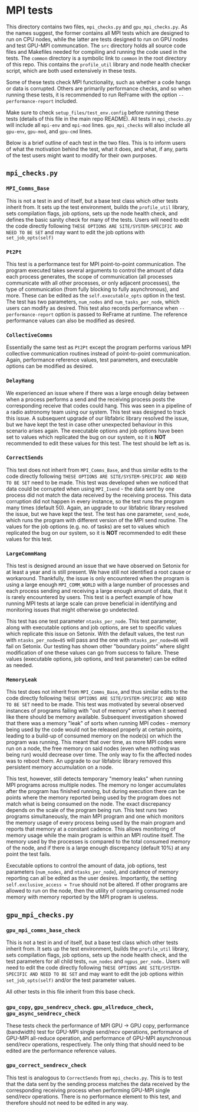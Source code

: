 # MPI tests

This directory contains two files, `mpi_checks.py` and `gpu_mpi_checks.py`. As the names suggest, the former contains all MPI tests which are designed to run on CPU nodes, while the latter are tests designed to run on GPU nodes and test GPU-MPI communcation. The `src` directory holds all source code files and Makefiles needed for compiling and running the code used in the tests. The `common` directory is a symbolic link to `common` in the root directory of this repo. This contains the `profile_util` library and node health checker script, which are both used extensively in these tests.

Some of these tests check MPI functionality, such as whether a code hangs or data is corrupted. Others are primarily performance checks, and so when running these tests, it is recommended to run ReFrame with the option `--performance-report` included.

Make sure to check `setup_files/test_env.config` before running these tests (details of this file in the main repo README). All tests in `mpi_checks.py` will include all `mpi-env` and `mpi-mod` lines. `gpu_mpi_checks` will also include all `gpu-env`, `gpu-mod`, and `gpu-cmd` lines.

Below is a brief outline of each test in the two files. This is to inform users of what the motivation behind the test, what it does, and what, if any, parts of the test users might want to modify for their own purposes.

## `mpi_checks.py`

### `MPI_Comms_Base`

This is not a test in and of itself, but a base test class which other tests inherit from. It sets up the test environment, builds the `profile_util` library, sets compilation flags, job options, sets up the node health check, and defines the basic sanity check for many of the tests. Users will need to edit the code directly following `THESE OPTIONS ARE SITE/SYSTEM-SPECIFIC AND NEED TO BE SET` and may want to edit the job options with `set_job_opts(self)`

### `Pt2Pt`

This test is a performance test for MPI point-to-point communication. The program executed takes several arguments to control the amount of data each process generates, the scope of communication (all processes communicate with all other processes, or only adjacent processes), the type of communication (from fully blocking to fully asynchronous), and more. These can be edited as the `self.executable_opts` option in the test. The test has two parameters, `num_nodes` and `num_tasks_per_node`, which users can modify as desired. This test also records performance when `--performance-report` option is passed to ReFrame at runtime. The reference performance values can also be modified as desired.

### `CollectiveComms`

Essentially the same test as `Pt2Pt` except the program performs various MPI collective communication routines instead of point-to-point communication. Again, performance reference values, test parameters, and executable options can be modified as desired.

### `DelayHang`

We experienced an issue where if there was a large enough delay between when a process performs a send and the receiving process posts the corresponding receive that codes could hang. This was seen in a pipeline of a radio astronomy team using our system. This test was designed to track this issue. A subsequent upgrade of our libfabric library resolved the issue, but we have kept the test in case other unexpected behaviour in this scenario arises again. The executable options and job options have been set to values which replicated the bug on our system, so it is **NOT** recommended to edit these values for this test. The test should be left as is.

### `CorrectSends`

This test does not inherit from `MPI_Comms_Base`, and thus similar edits to the code directly following `THESE OPTIONS ARE SITE/SYSTEM-SPECIFIC AND NEED TO BE SET` need to be made. This test was developed when we noticed that data could be corrupted when using `MPI_Isend` - the data sent by one process did not match the data received by the receiving process. This data corruption did not happen in every instance, so the test runs the program many times (default 50). Again, an upgrade to our libfabric library resolved the issue, but we have kept the test. The test has one parameter, `send_mode`, which runs the program with different version of the MPI send routine. The values for the job options (e.g. no. of tasks) are set to values which replicated the bug on our system, so it is **NOT** recommended to edit these values for this test.

### `LargeCommHang`

This test is designed around an issue that we have observed on Setonix for at least a year and is still present. We have still not identified a root cause or workaround. Thankfully, the issue is only encountered when the program is using a large enough `MPI_COMM_WORLD` with a large number of processes and each process sending and receiving a large enough amount of data, that it is rarely encountered by users. This test is a perfect example of how running MPI tests at large scale can prove beneficial in identifying and monitoring issues that might otherwise go undetected.

This test has one test parameter `ntasks_per_node`. This test parameter, along with executable options and job options, are set to specific values which replicate this issue on Setonix. With the default values, the test run with `ntasks_per_node=85` will pass and the one with `ntasks_per_node=86` will fail on Setonix. Our testing has shown other "boundary points" where slight modification of one these values can go from success to failure. These values (executable options, job options, and test parameter) can be edited as needed.

### `MemoryLeak`

This test does not inherit from `MPI_Comms_Base`, and thus similar edits to the code directly following `THESE OPTIONS ARE SITE/SYSTEM-SPECIFIC AND NEED TO BE SET` need to be made. This test was motivated by several observed instances of programs failing with "out of memory" errors when it seemed like there should be memory available. Subsequent investigation showed that there was a memory "leak" of sorts when running MPI codes - memory being used by the code would not be released properly at certain points, leading to a build-up of consumed memory on the node(s) on which the program was running. This meant that over time, as more MPI codes were run on a node, the free memory on said nodes (even when nothing was being run) would decrease over time. The only way to fix the affected nodes was to reboot them. An upgrade to our libfabric library removed this persistent memory accumulation on a node.

This test, however, still detects temporary "memory leaks" when running MPI programs across multiple nodes. The memory no longer accumulates after the program has finished running, but during execution there can be points where the memory reported being used by the program does not match what is being consumed on the node. The exact discrepancy depends on the scale of the program being run. This test runs two programs simultaneously, the main MPI program and one which monitors the memory usage of every process being used by the main program and reports that memory at a constant cadence. This allows monitoring of memory usage while the main program is within an MPI routine itself. The memory used by the processes is compared to the total consumed memory of the node, and if there is a large enough discrepancy (default 10%) at any point the test fails.

Executable options to control the amount of data, job options, test parameters (`num_nodes`, and `ntasks_per_node`), and cadence of memory reporting can all be edited as the user desires. Importantly, the setting `self.exclusive_access = True` should not be altered. If other programs are allowed to run on the node, then the utility of comparing consumed node memory with memory reported by the MPI program is useless.

## `gpu_mpi_checks.py`

### `gpu_mpi_comms_base_check`

This is not a test in and of itself, but a base test class which other tests inherit from. It sets up the test environment, builds the `profile_util` library, sets compilation flags, job options, sets up the node health check, and the test parameters for all child tests, `num_nodes` and `ngpus_per_node`.. Users will need to edit the code directly following `THESE OPTIONS ARE SITE/SYSTEM-SPECIFIC AND NEED TO BE SET` and may want to edit the job options within `set_job_opts(self)` and/or the test parameter values.

All other tests in this file inherit from this base check.

### `gpu_copy`, `gpu_sendrecv_check`. `gpu_allreduce_check`, `gpu_async_sendrecv_check`

These tests check the performance of MPI GPU -> GPU copy, performance (bandwidth) test for GPU-MPI single send/recv operations, performance of GPU-MPI all-reduce operation, and performance of GPU-MPI asynchronous send/recv operations, respectively. The only thing that should need to be edited are the performance reference values.

### `gpu_correct_sendrecv_check`

This test is analogous to `CorrectSends` from `mpi_checks.py`. This is to test that the data sent by the sending process matches the data received by the corresponding receiving process when performing GPU-MPI single send/recv operations. There is no performance element to this test, and therefore should not need to be edited in any way.
